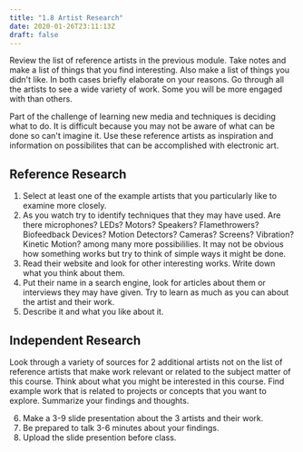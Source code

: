 ```yaml
---
title: "1.8 Artist Research"
date: 2020-01-26T23:11:13Z
draft: false
---
```


Review the list of reference artists in the previous module. Take notes and make a list of things that you find interesting. Also make a list of things you didn't like. In both cases briefly elaborate on your reasons. Go through all the artists to see a wide variety of work. Some you will be more engaged with than others.

Part of the challenge of learning new media and techniques is deciding what to do. It is difficult because you may not be aware of what can be done so can't imagine it. Use these reference artists as inspiration and information on possibilites that can be accomplished with electronic art.

## Reference Research

1. Select at least one of the example artists that you particularly like to examine more closely.
2. As you watch try to identify techniques that they may have used. Are there microphones? LEDs? Motors? Speakers? Flamethrowers? Biofeedback Devices? Motion Detectors? Cameras? Screens? Vibration? Kinetic Motion? among many more possibililies. It may not be obvious how something works but try to think of simple ways it might be done.
3. Read their website and look for other interesting works. Write down what you think about them.
4. Put their name in a search engine, look for articles about them or interviews they may have given. Try to learn as much as you can about the artist and their work.
5. Describe it and what you like about it.

## Independent Research

Look through a variety of sources for 2 additional artists not on the list of reference artists that make work relevant or related to the subject matter of this course. Think about what you might be interested in this course. Find example work that is related to projects or concepts that you want to explore. Summarize your findings and thoughts.

6. Make a 3-9 slide presentation about the 3 artists and their work.
7. Be prepared to talk 3-6 minutes about your findings.
8. Upload the slide presention before class.
